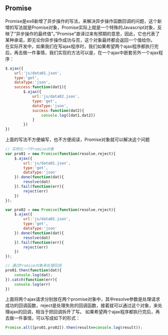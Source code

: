 ## Promise

Promise是es6新增了异步操作的写法，来解决异步操作函数回调的问题，这个新增的写法就是Promise对象，Promise实际上就是一个特殊的Javascript对象，反映了”异步操作的最终值”。”Promise”直译过来有预期的意思，因此，它也代表了某种承诺，即无论你异步操作成功与否，这个对象最终都会返回一个值给你。  
在实际开发中，如果我们在写ajax程序时，我们如果希望两个ajax程序都执行完后，再去做一件事情，我们实现的方法可以是，在一个ajax中嵌套另外一个ajax程序：
```javascript
$.ajax({
	url:'js/data01.json',
	type:'get',
	dataType:'json',
	success:function(dat1){
		$.ajax({
			url:'js/data02.json',
			type:'get',
			dataType:'json',
			success:function(dat2){
				console.log([dat1,dat2])
			}
		})
})
```
上面的写法不方便编写，也不方便阅读，Promise对象就可以解决这个问题
```javascript
// 实例化一个Promise对象
var pro01 = new Promise(function(resolve,reject){
	$.ajax({
		url:'js/data01.json',
		type:'get',
		dataType:'json'
	}).done(function(dat){
		resolve(dat)
	}).fail(function(err){
		reject(err)
	})
});

var pro02 = new Promise(function(resolve,reject){
	$.ajax({
		url:'js/data02.json',
		type:'get',
		dataType:'json'
	}).done(function(dat){
		resolve(dat)
	}).fail(function(err){
		reject(err)
	})
});

// 通过Promise对象来处理回调
pro01.then(function(dat){
	console.log(dat);
}).catch(function(err){
	console.log(err)
})

```
上面将两个ajax请求分别放在两个promise对象中，其中resolve参数是处理请求成功的回调函数，reject是处理失败的回调函数，接着就可以通过这个对象，来处理ajax的回调，相当于把回调拆开了写。
如果希望两个ajax程序都执行完后，再去做一件事情，可以写成如下的形式：
```javascript
Promise.all([pro01,pro02]).then(result=>console.log(result));
```







